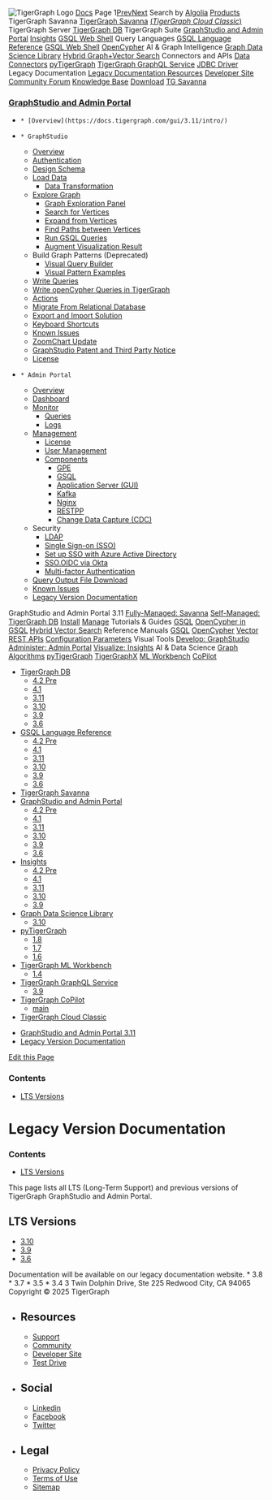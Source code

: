 ![TigerGraph Logo](https://www.tigergraph.com/wp-content/uploads/2020/05/TG_LOGO.svg) [Docs](https://docs.tigergraph.com/home)
Page 1[Prev](https://docs.tigergraph.com/gui/3.11/intro/legacy-tg-versions)[Next](https://docs.tigergraph.com/gui/3.11/intro/legacy-tg-versions)
Search by [Algolia](https://www.algolia.com/docsearch)
[Products](https://docs.tigergraph.com/gui/3.11/intro/legacy-tg-versions)
TigerGraph Savanna
[TigerGraph Savanna](https://docs.tigergraph.com/savanna/main/overview/) [(_TigerGraph Cloud Classic_)](https://docs.tigergraph.com/cloud/main/start/overview)
TigerGraph Server
[TigerGraph DB](https://docs.tigergraph.com/tigergraph-server/4.2/intro/)
TigerGraph Suite
[GraphStudio and Admin Portal](https://docs.tigergraph.com/gui/4.2/intro/) [Insights](https://docs.tigergraph.com/insights/4.2/intro/) [GSQL Web Shell](https://docs.tigergraph.com/tigergraph-server/current/gsql-shell/web)
Query Languages
[GSQL Language Reference](https://docs.tigergraph.com/gsql-ref/4.2/intro/) [GSQL Web Shell](https://docs.tigergraph.com/tigergraph-server/current/gsql-shell/web) [OpenCypher](https://docs.tigergraph.com/gsql-ref/current/opencypher-in-gsql)
AI & Graph Intelligence
[Graph Data Science Library](https://docs.tigergraph.com/graph-ml/3.10/intro/) [Hybrid Graph+Vector Search](https://docs.tigergraph.com/gsql-ref/current/vector/)
Connectors and APIs
[Data Connectors](https://docs.tigergraph.com/tigergraph-server/current/data-loading) [pyTigerGraph](https://docs.tigergraph.com/pytigergraph/1.8/intro/) [TigerGraph GraphQL Service](https://docs.tigergraph.com/graphql/3.9/) [JDBC Driver](https://github.com/tigergraph/ecosys/tree/master/tools/etl/tg-jdbc-driver)
Legacy Documentation
[ Legacy Documentation ](https://docs-legacy.tigergraph.com)
[Resources](https://docs.tigergraph.com/gui/3.11/intro/legacy-tg-versions)
[Developer Site](https://dev.tigergraph.com/) [Community Forum](https://community.tigergraph.com/) [Knowledge Base](https://tigergraph.freshdesk.com/support/solutions)
[Download](https://dl.tigergraph.com)
[ TG Savanna](https://savanna.tgcloud.io)
### [GraphStudio and Admin Portal](https://docs.tigergraph.com/gui/3.11/intro/)
  *     * [Overview](https://docs.tigergraph.com/gui/3.11/intro/)
  *     * GraphStudio
      * [Overview](https://docs.tigergraph.com/gui/3.11/graphstudio/overview)
      * [Authentication](https://docs.tigergraph.com/gui/3.11/graphstudio/user-access-management)
      * [Design Schema](https://docs.tigergraph.com/gui/3.11/graphstudio/design-schema)
      * [Load Data](https://docs.tigergraph.com/gui/3.11/graphstudio/load-data)
        * [Data Transformation](https://docs.tigergraph.com/gui/3.11/graphstudio/data-transformation)
      * [Explore Graph](https://docs.tigergraph.com/gui/3.11/graphstudio/explore-graph/README)
        * [Graph Exploration Panel](https://docs.tigergraph.com/gui/3.11/graphstudio/explore-graph/graph-exploration-panel)
        * [Search for Vertices](https://docs.tigergraph.com/gui/3.11/graphstudio/explore-graph/search-for-vertices)
        * [Expand from Vertices](https://docs.tigergraph.com/gui/3.11/graphstudio/explore-graph/expand-from-vertices)
        * [Find Paths between Vertices](https://docs.tigergraph.com/gui/3.11/graphstudio/explore-graph/find-paths-between-vertices)
        * [Run GSQL Queries](https://docs.tigergraph.com/gui/3.11/graphstudio/explore-graph/run-gsql-queries)
        * [Augment Visualization Result](https://docs.tigergraph.com/gui/3.11/graphstudio/explore-graph/augment-visualization-result)
      * Build Graph Patterns (Deprecated)
        * [Visual Query Builder](https://docs.tigergraph.com/gui/3.11/graphstudio/build-graph-patterns/visual-query-builder-overview)
        * [Visual Pattern Examples](https://docs.tigergraph.com/gui/3.11/graphstudio/build-graph-patterns/visual-pattern-examples)
      * [Write Queries](https://docs.tigergraph.com/gui/3.11/graphstudio/write-queries)
      * [Write openCypher Queries in TigerGraph](https://docs.tigergraph.com/gui/3.11/graphstudio/write-open-cypher-queries-in-tigergraph)
      * [Actions](https://docs.tigergraph.com/gui/3.11/graphstudio/actions)
      * [Migrate From Relational Database](https://docs.tigergraph.com/gui/3.11/graphstudio/migrate-from-relational-database)
      * [Export and Import Solution](https://docs.tigergraph.com/gui/3.11/graphstudio/export-and-import-solution)
      * [Keyboard Shortcuts](https://docs.tigergraph.com/gui/3.11/graphstudio/keyboard-shortcuts)
      * [Known Issues](https://docs.tigergraph.com/gui/3.11/graphstudio/known-issues)
      * [ZoomChart Update](https://docs.tigergraph.com/gui/3.11/graphstudio/graphstudio-zoomchart-update)
      * [GraphStudio Patent and Third Party Notice](https://docs.tigergraph.com/gui/3.11/graphstudio/patent-and-third-party-notice)
      * [License](https://docs.tigergraph.com/gui/3.11/graphstudio/license)
  *     * Admin Portal
      * [Overview](https://docs.tigergraph.com/gui/3.11/admin-portal/overview)
      * [Dashboard](https://docs.tigergraph.com/gui/3.11/admin-portal/dashboard)
      * [Monitor](https://docs.tigergraph.com/gui/3.11/admin-portal/monitoring/README)
        * [Queries](https://docs.tigergraph.com/gui/3.11/admin-portal/monitoring/queries)
        * [Logs](https://docs.tigergraph.com/gui/3.11/admin-portal/monitoring/log-viewer)
      * [Management](https://docs.tigergraph.com/gui/3.11/admin-portal/management/README)
        * [License](https://docs.tigergraph.com/gui/3.11/admin-portal/management/license)
        * [User Management](https://docs.tigergraph.com/gui/3.11/admin-portal/management/user-management)
        * [Components](https://docs.tigergraph.com/gui/3.11/admin-portal/components/README)
          * [GPE](https://docs.tigergraph.com/gui/3.11/admin-portal/components/gpe)
          * [GSQL](https://docs.tigergraph.com/gui/3.11/admin-portal/components/gsql)
          * [Application Server (GUI)](https://docs.tigergraph.com/gui/3.11/admin-portal/components/gui)
          * [Kafka](https://docs.tigergraph.com/gui/3.11/admin-portal/components/kafka)
          * [Nginx](https://docs.tigergraph.com/gui/3.11/admin-portal/components/nginx)
          * [RESTPP](https://docs.tigergraph.com/gui/3.11/admin-portal/components/restpp)
          * [Change Data Capture (CDC)](https://docs.tigergraph.com/gui/3.11/admin-portal/components/cdc)
      * Security
        * [LDAP](https://docs.tigergraph.com/gui/3.11/admin-portal/security/ldap)
        * [Single Sign-on (SSO)](https://docs.tigergraph.com/gui/3.11/admin-portal/security/sso)
        * [Set up SSO with Azure Active Directory](https://docs.tigergraph.com/gui/3.11/admin-portal/security/sso-aad)
        * [SSO.OIDC via Okta](https://docs.tigergraph.com/gui/3.11/admin-portal/security/sso-oidc-okta)
        * [Multi-factor Authentication](https://docs.tigergraph.com/gui/3.11/admin-portal/security/mfa)
      * [Query Output File Download](https://docs.tigergraph.com/gui/3.11/admin-portal/gsql-output-file)
      * [Known Issues](https://docs.tigergraph.com/gui/3.11/admin-portal/known-issues)
    * [Legacy Version Documentation](https://docs.tigergraph.com/gui/3.11/intro/legacy-tg-versions)


GraphStudio and Admin Portal 3.11
[Fully-Managed: Savanna](https://docs.tigergraph.com/savanna/main/overview/)
[Self-Managed: TigerGraph DB](https://docs.tigergraph.com/tigergraph-server/4.2/intro/)
[Install](https://docs.tigergraph.com/tigergraph-server/current/getting-started/) [Manage](https://docs.tigergraph.com/tigergraph-server/current/system-management/)
Tutorials & Guides
[GSQL](https://github.com/tigergraph/ecosys/blob/master/tutorials/GSQL.md) [OpenCypher in GSQL](https://github.com/tigergraph/ecosys/blob/master/tutorials/Cypher.md) [Hybrid Vector Search](https://github.com/tigergraph/ecosys/blob/master/tutorials/VectorSearch.md)
Reference Manuals
[GSQL](https://docs.tigergraph.com/gsql-ref/4.2/intro/) [OpenCypher](https://docs.tigergraph.com/gsql-ref/current/opencypher-in-gsql/) [Vector](https://docs.tigergraph.com/gsql-ref/current/vector/) [REST APIs](https://docs.tigergraph.com/tigergraph-server/current/api/) [Configuration Parameters](https://docs.tigergraph.com/tigergraph-server/current/reference/configuration-parameters)
Visual Tools
[Develop: GraphStudio](https://docs.tigergraph.com/gui/4.2/intro/) [Administer: Admin Portal](https://docs.tigergraph.com/gui/4.2/intro/) [Visualize: Insights](https://docs.tigergraph.com/insights/4.2/intro/)
AI & Data Science
[Graph Algorithms](https://docs.tigergraph.com/graph-ml/3.10/intro/) [pyTigerGraph](https://docs.tigergraph.com/pytigergraph/1.8/intro/) [TigerGraphX](https://github.com/tigergraph/ecosys/blob/master/tutorials/TigerGraphX.md) [ML Workbench](https://docs.tigergraph.com/ml-workbench/1.4/intro/) [CoPilot](https://docs.tigergraph.com/tg-copilot/intro/)
  * [TigerGraph DB](https://docs.tigergraph.com/tigergraph-server/4.2/intro/)
    * [4.2 Pre](https://docs.tigergraph.com/tigergraph-server/4.2/intro/)
    * [4.1](https://docs.tigergraph.com/tigergraph-server/4.1/intro/)
    * [3.11](https://docs.tigergraph.com/tigergraph-server/3.11/intro/)
    * [3.10](https://docs.tigergraph.com/tigergraph-server/3.10/intro/)
    * [3.9](https://docs.tigergraph.com/tigergraph-server/3.9/intro/)
    * [3.6](https://docs.tigergraph.com/tigergraph-server/3.6/intro/)
  * [GSQL Language Reference](https://docs.tigergraph.com/gsql-ref/4.2/intro/)
    * [4.2 Pre](https://docs.tigergraph.com/gsql-ref/4.2/intro/)
    * [4.1](https://docs.tigergraph.com/gsql-ref/4.1/intro/)
    * [3.11](https://docs.tigergraph.com/gsql-ref/3.11/intro/)
    * [3.10](https://docs.tigergraph.com/gsql-ref/3.10/intro/)
    * [3.9](https://docs.tigergraph.com/gsql-ref/3.9/intro/)
    * [3.6](https://docs.tigergraph.com/gsql-ref/3.6/intro/intro)
  * [TigerGraph Savanna](https://docs.tigergraph.com/savanna/main/overview/)
  * [GraphStudio and Admin Portal](https://docs.tigergraph.com/gui/4.2/intro/)
    * [4.2 Pre](https://docs.tigergraph.com/gui/4.2/intro/)
    * [4.1](https://docs.tigergraph.com/gui/4.1/intro/)
    * [3.11](https://docs.tigergraph.com/gui/3.11/intro/)
    * [3.10](https://docs.tigergraph.com/gui/3.10/intro/)
    * [3.9](https://docs.tigergraph.com/gui/3.9/intro/)
    * [3.6](https://docs.tigergraph.com/gui/3.6/graphstudio/overview)
  * [Insights](https://docs.tigergraph.com/insights/4.2/intro/)
    * [4.2 Pre](https://docs.tigergraph.com/insights/4.2/intro/)
    * [4.1](https://docs.tigergraph.com/insights/4.1/intro/)
    * [3.11](https://docs.tigergraph.com/insights/3.11/intro/)
    * [3.10](https://docs.tigergraph.com/insights/3.10/intro/)
    * [3.9](https://docs.tigergraph.com/insights/3.9/intro/)
  * [Graph Data Science Library](https://docs.tigergraph.com/graph-ml/3.10/intro/)
    * [3.10](https://docs.tigergraph.com/graph-ml/3.10/intro/)
  * [pyTigerGraph](https://docs.tigergraph.com/pytigergraph/1.8/intro/)
    * [1.8](https://docs.tigergraph.com/pytigergraph/1.8/intro/)
    * [1.7](https://docs.tigergraph.com/pytigergraph/1.7/intro/)
    * [1.6](https://docs.tigergraph.com/pytigergraph/1.6/intro/)
  * [TigerGraph ML Workbench](https://docs.tigergraph.com/ml-workbench/1.4/intro/)
    * [1.4](https://docs.tigergraph.com/ml-workbench/1.4/intro/)
  * [TigerGraph GraphQL Service](https://docs.tigergraph.com/graphql/3.9/)
    * [3.9](https://docs.tigergraph.com/graphql/3.9/)
  * [TigerGraph CoPilot](https://docs.tigergraph.com/tg-copilot/intro/)
    * [main](https://docs.tigergraph.com/tg-copilot/intro/)
  * [TigerGraph Cloud Classic](https://docs.tigergraph.com/cloud/main/start/overview)


[](https://docs.tigergraph.com/home/)
  * [GraphStudio and Admin Portal 3.11](https://docs.tigergraph.com/gui/3.11/intro/)
  * [Legacy Version Documentation](https://docs.tigergraph.com/gui/3.11/intro/legacy-tg-versions)


[Edit this Page](https://github.com/tigergraph/gui-docs/edit/3.11/modules/intro/pages/legacy-tg-versions.adoc)
### Contents
  * [LTS Versions](https://docs.tigergraph.com/gui/3.11/intro/legacy-tg-versions#_lts_versions)


# Legacy Version Documentation
### Contents
  * [LTS Versions](https://docs.tigergraph.com/gui/3.11/intro/legacy-tg-versions#_lts_versions)


This page lists all LTS (Long-Term Support) and previous versions of TigerGraph GraphStudio and Admin Portal.
## [](https://docs.tigergraph.com/gui/3.11/intro/legacy-tg-versions#_lts_versions)LTS Versions
  * [3.10](https://docs.tigergraph.com/gui/3.10/intro/)
  * [3.9](https://docs.tigergraph.com/gui/3.9/intro/)
  * [3.6](https://docs.tigergraph.com/gui/3.6/graphstudio/overview)


Documentation will be available on our legacy documentation website. * 3.8 * 3.7 * 3.5 * 3.4
3 Twin Dolphin Drive, Ste 225 Redwood City, CA 94065 
Copyright © 2025 TigerGraph
  * ## Resources
    * [Support](https://www.tigergraph.com/support/)
    * [Community](https://community.tigergraph.com/)
    * [Developer Site](https://dev.tigergraph.com/)
    * [Test Drive](https://testdrive.tigergraph.com/)
  * ## Social
    * [Linkedin](https://www.linkedin.com/company/tigergraph/)
    * [Facebook](https://www.facebook.com/TigerGraphDB/)
    * [Twitter](https://twitter.com/tigergraphdb)
  * ## Legal
    * [Privacy Policy](https://www.tigergraph.com/privacy-policy/)
    * [Terms of Use](https://www.tigergraph.com/terms/)
    * [Sitemap](https://docs.tigergraph.com/sitemap.xml)



